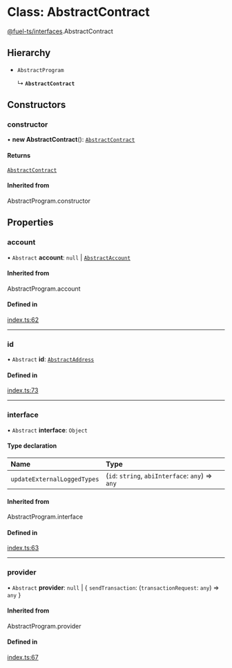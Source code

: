 # Class: AbstractContract

[@fuel-ts/interfaces](/api/Interfaces/index.md).AbstractContract

## Hierarchy

- `AbstractProgram`

  ↳ **`AbstractContract`**

## Constructors

### constructor

• **new AbstractContract**(): [`AbstractContract`](/api/Interfaces/AbstractContract.md)

#### Returns

[`AbstractContract`](/api/Interfaces/AbstractContract.md)

#### Inherited from

AbstractProgram.constructor

## Properties

### account

• `Abstract` **account**: ``null`` \| [`AbstractAccount`](/api/Interfaces/AbstractAccount.md)

#### Inherited from

AbstractProgram.account

#### Defined in

[index.ts:62](https://github.com/FuelLabs/fuels-ts/blob/7a966d34/packag/api/src/index.ts#L62)

___

### id

• `Abstract` **id**: [`AbstractAddress`](/api/Interfaces/AbstractAddress.md)

#### Defined in

[index.ts:73](https://github.com/FuelLabs/fuels-ts/blob/7a966d34/packag/api/src/index.ts#L73)

___

### interface

• `Abstract` **interface**: `Object`

#### Type declaration

| Name | Type |
| :------ | :------ |
| `updateExternalLoggedTypes` | (`id`: `string`, `abiInterface`: `any`) => `any` |

#### Inherited from

AbstractProgram.interface

#### Defined in

[index.ts:63](https://github.com/FuelLabs/fuels-ts/blob/7a966d34/packag/api/src/index.ts#L63)

___

### provider

• `Abstract` **provider**: ``null`` \| { `sendTransaction`: (`transactionRequest`: `any`) => `any`  }

#### Inherited from

AbstractProgram.provider

#### Defined in

[index.ts:67](https://github.com/FuelLabs/fuels-ts/blob/7a966d34/packag/api/src/index.ts#L67)
